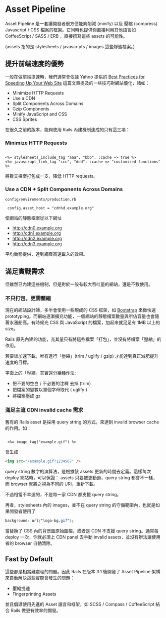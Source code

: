 # Asset Pipeline
Asset Pipeline 是一套讓開發者很方便能夠削減 (minify) 以及 壓縮 (compress) Javascript / CSS 檔案的框架。它同時也提供你直接利用其他語言如 CoffeeScript / SASS / ERB ，直接撰寫這些 assets 的可能性。

(assets 指的是 stylesheets / javascripts / images 這些靜態檔案。)

## 提升前端速度的優勢

一般在做前端提速時，我們通常會依據 Yahoo 提供的 [Best Practices for Speeding Up Your Web Site](http://developer.yahoo.com/performance/rules.html) 這篇文章提及的一些技巧對網站優化，諸如：

* Minimize HTTP Requests
* Use a CDN
* Split Components Across Domains
* Gzip Components
* Minify JavaScript and CSS
* CSS Sprites

在很久之前的版本，能夠使用 Rails 內建機制達成的只有這三項：

### Minimize HTTP Requests

``` erb

<%= stylesheets_include_tag "aaa", "bbb", :cache => true %>
<%= javascrupt_link_tag "ccc", "ddd", :cache => "customized-functions" %>

```

將數支檔案打包成一支，降低 HTTP requests。

### Use a CDN + Split Components Across Domains

`config/enviroments/production.rb`

```
 config.asset_host = "cdn%d.example.org"
```

使網站的靜態檔案從以下網址

* http://cdn0.example.org
* http://cdn1.example.org
* http://cdn2.example.org
* http://cdn3.example.org

平均動態提供，達到網頁高速載入的效果。


## 滿足實戰需求

但雖然已內建這些機制，但是對於一般有較大吞吐量的網站，還是不敷使用。

### 不只打包，更需壓縮

現在的網站設計師，多半會使用一些現成的 CSS 框架，如 [Bootstrap](http://getbootstrap.com/) 來做快速 prototyping。而網站逐漸擴充功能，一個網站的靜態檔案數量與所佔容量也會隨著水漲船高。有時候光 CSS 與 JavaScript 的檔案，加起來就足足有 1MB 以上的 size。

Rails 原先內建的功能，充其量只有將這些檔案「打包」，並沒有將檔案「壓縮」的作用。

若要談加速下載，唯有進行「壓縮」(trim / uglify / gzip) 才能達到真正減肥提升速度的目標。

字面上的「壓縮」其實還分幾種作法:

* 把不要的空白 / 不必要的注釋 去掉 (trim)
* 把檔案的變數以單個字母取代 ( uglify )
* 將檔案壓成 gz

### 滿足主流 CDN invalid cache 需求

舊有的 Rails asset 是採用 query string 的方式，來達到 invalid browser cache 的作用。如：

```erb

 <%= image_tag("example.gif") %>
```

會生成

``` html
<img src="/example.gif?1234567" />

```

query string 數字的演算法，是根據該 assets 更新的時間去定義。這樣每次 deploy 網站時，可以保證： assets 只要被更動過，query string 都會不一樣，而 browser 就將之視為不同的 URI，重新下載。

不過相當不幸運的，不是每一家 CDN 都支援 query string。

再者，stylesheets 內的 images，並不在 query string 的守備範圍內，也就是如果開發者使用了

``` css
background: url("logo-bg.gif");
```

當替換了 CSS 內的背景圖原始圖檔，或者是 CDN 不支援 query string。通常每 deploy 一次，你就必須上 CDN panel 去手動 invalid assets，並沒有辦法讓使用者的 browser 自動清除。


## Fast by Default

這些都是相當難處理的問題。因此 Rails 在版本 3.1 後開發了 Asset Pipeline 架構來自動解決這些實際會發生的問題：

* 壓縮提速
* Fingerprinting Assets 

並且倡導使用先進的 Asset 語言和框架，如 SCSS / Compass / CoffeeScript 結合 Rails 做更有效率的開發。




